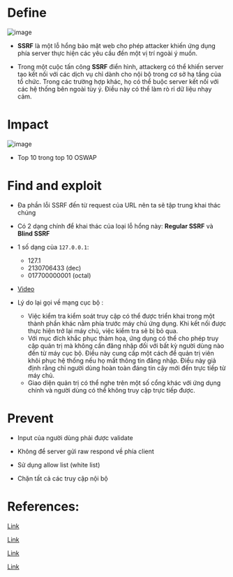 # Define

![image](https://github.com/vanniichan/Portswigger/assets/112863484/45a647f8-2ed7-4ec0-8901-faed7e075cc5)

- **SSRF** là một lỗ hổng bảo mật web cho phép attacker khiến ứng dụng phía server thực hiện các yêu cầu đến một vị trí ngoài ý muốn.

- Trong một cuộc tấn công **SSRF** điển hình, attackerg có thể khiến server tạo kết nối với các dịch vụ chỉ dành cho nội bộ trong cơ sở hạ tầng của tổ chức. Trong các trường hợp khác, họ có thể buộc server kết nối với các hệ thống bên ngoài tùy ý. Điều này có thể làm rò rỉ dữ liệu nhạy cảm.

# Impact

![image](https://github.com/vanniichan/Portswigger/assets/112863484/4a0a4b7f-79d9-433f-b548-1a2a18f11b59)

- Top 10 trong top 10 OSWAP

# Find and exploit 

- Đa phần lỗi SSRF đến từ request của URL nên ta sẽ tập trung khai thác chúng

- Có 2 dạng chính để khai thác của loại lỗ hổng này: **Regular SSRF** và **Blind SSRF**

- 1 số dạng của `127.0.0.1`:
  + 127.1
  + 2130706433 (dec)
  + 017700000001 (octal)

- [Video](https://www.youtube.com/watch?v=R9pJ2YCXoJQ)

- Lý do lại gọi về mạng cục bộ :
  + Việc kiểm tra kiểm soát truy cập có thể được triển khai trong một thành phần khác nằm phía trước máy chủ ứng dụng. Khi kết nối được thực hiện trở lại máy chủ, việc kiểm tra sẽ bị bỏ qua.
  + Với mục đích khắc phục thảm họa, ứng dụng có thể cho phép truy cập quản trị mà không cần đăng nhập đối với bất kỳ người dùng nào đến từ máy cục bộ. Điều này cung cấp một cách để quản trị viên khôi phục hệ thống nếu họ mất thông tin đăng nhập. Điều này giả định rằng chỉ người dùng hoàn toàn đáng tin cậy mới đến trực tiếp từ máy chủ.
  + Giao diện quản trị có thể nghe trên một số cổng khác với ứng dụng chính và người dùng có thể không truy cập trực tiếp được.

# Prevent

- Input của người dùng phải được validate
  
- Không để server gửi raw respond về phía client
  
- Sử dụng allow list (white list)
  
- Chặn tất cả các truy cập nội bộ
  
# References:

[Link](https://portswigger.net/web-security/ssrf#what-is-ssrf)

[Link](https://www.youtube.com/watch?v=R9pJ2YCXoJQ)

[Link](https://whitehat.vn/threads/khai-thac-ssrf-den-rce.15755/)

[Link](https://www.google.com/search?q=SSRF&sca_esv=0cfaba640abdb7cd&sxsrf=ADLYWIKIBBW3m4fxlJGeWTDfyu_ENG_QUA%3A1718725935553&ei=L61xZoK2IZHb2roPvdiiuAE&ved=0ahUKEwjCieuGweWGAxWRrVYBHT2sCBcQ4dUDCBA&uact=5&oq=SSRF&gs_lp=Egxnd3Mtd2l6LXNlcnAiBFNTUkYyBxAjGLADGCcyBxAjGLADGCcyChAAGLADGNYEGEcyChAAGLADGNYEGEcyChAAGLADGNYEGEcyChAAGLADGNYEGEcyChAAGLADGNYEGEcyChAAGLADGNYEGEcyChAAGLADGNYEGEcyChAAGLADGNYEGEdIiwZQAFgAcAF4AZABAJgBAKABAKoBALgBA8gBAJgCAaACBpgDAIgGAZAGCpIHATGgBwA&sclient=gws-wiz-serp)
